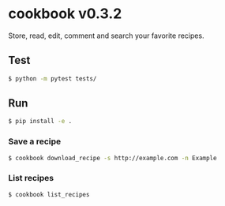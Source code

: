# cookbook v0.3.2

Store, read, edit, comment and search your favorite recipes.

## Test
```bash
$ python -m pytest tests/
```

## Run

```bash
$ pip install -e .
```

### Save a recipe

```bash
$ cookbook download_recipe -s http://example.com -n Example
```

### List recipes
```bash
$ cookbook list_recipes
```
